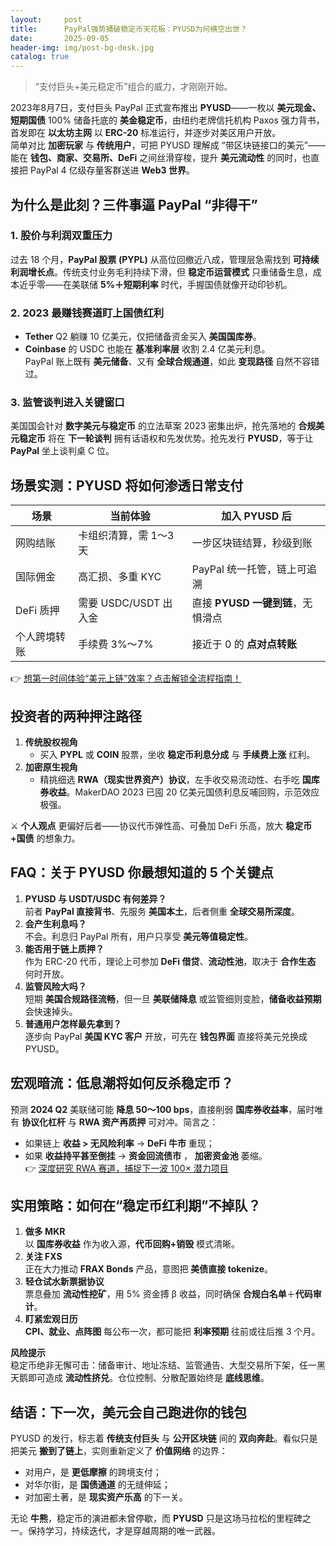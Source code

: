 ```yaml
---
layout:     post
title:      PayPal强势捅破稳定币天花板：PYUSD为何横空出世？
date:       2025-09-05
header-img: img/post-bg-desk.jpg
catalog: true
---
```


> “支付巨头+美元稳定币”组合的威力，才刚刚开始。

2023年8月7日，支付巨头 PayPal 正式宣布推出 **PYUSD**——一枚以 **美元现金、短期国债** 100% 储备托底的 **美金稳定币**，由纽约老牌信托机构 Paxos 强力背书，首发即在 **以太坊主网** 以 **ERC-20** 标准运行，并逐步对美区用户开放。  
简单对比 **加密玩家** 与 **传统用户**，可把 PYUSD 理解成 “带区块链接口的美元”——能在 **钱包、商家、交易所、DeFi** 之间丝滑穿梭，提升 **美元流动性** 的同时，也直接把 PayPal 4 亿级存量客群送进 **Web3 世界**。

## 为什么是此刻？三件事逼 PayPal “非得干”

### 1. 股价与利润双重压力  
过去 18 个月，**PayPal 股票 (PYPL)** 从高位回撤近八成，管理层急需找到 **可持续利润增长点**。传统支付业务毛利持续下滑，但 **稳定币运营模式** 只重储备生息，成本近乎零——在美联储 **5%＋短期利率** 时代，手握国债就像开动印钞机。  

### 2. 2023 最赚钱赛道盯上国债红利  
- **Tether** Q2 躺赚 10 亿美元，仅把储备资金买入 **美国国库券**。  
- **Coinbase** 的 USDC 也能在 **基准利率层** 收割 2.4 亿美元利息。  
PayPal 账上既有 **美元储备**、又有 **全球合规通道**，如此 **变现路径** 自然不容错过。

### 3. 监管谈判进入关键窗口  
美国国会针对 **数字美元与稳定币** 的立法草案 2023 密集出炉，抢先落地的 **合规美元稳定币** 将在 **下一轮谈判** 拥有话语权和先发优势。抢先发行 **PYUSD**，等于让 **PayPal** 坐上谈判桌 C 位。

## 场景实测：PYUSD 将如何渗透日常支付

| 场景 | 当前体验 | 加入 PYUSD 后 |
|---|---|---|
| 网购结账 | 卡组织清算，需 1～3 天 | 一步区块链结算，秒级到账 |
| 国际佣金 | 高汇损、多重 KYC | PayPal 统一托管，链上可追溯 |
| DeFi 质押 | 需要 USDC/USDT 出入金 | 直接 **PYUSD 一键到链**，无惧滑点 |
| 个人跨境转账 | 手续费 3%～7% | 接近于 0 的 **点对点转账** |  

👉 [想第一时间体验“美元上链”效率？点击解锁全流程指南！](https://okxdog.com/)

## 投资者的两种押注路径

1. **传统股权视角**  
   - 买入 **PYPL** 或 **COIN** 股票，坐收 **稳定币利息分成** 与 **手续费上涨** 红利。  
2. **加密原生视角**  
   - 精挑细选 **RWA（现实世界资产）协议**，左手收交易流动性、右手吃 **国库券收益**。MakerDAO 2023 已囤 20 亿美元国债利息反哺回购，示范效应极强。  

⚔️ **个人观点** 更偏好后者——协议代币弹性高、可叠加 DeFi 乐高，放大 **稳定币+国债** 的想象力。

## FAQ：关于 PYUSD 你最想知道的 5 个关键点

1. **PYUSD 与 USDT/USDC 有何差异？**  
   前者 **PayPal 直接背书**、先服务 **美国本土**，后者侧重 **全球交易所深度**。  
2. **会产生利息吗？**  
   不会。利息归 PayPal 所有，用户只享受 **美元等值稳定性**。  
3. **能否用于链上质押？**  
   作为 ERC-20 代币，理论上可参加 **DeFi 借贷**、**流动性池**，取决于 **合作生态** 何时开放。  
4. **监管风险大吗？**  
   短期 **美国合规路径流畅**，但一旦 **美联储降息** 或监管细则变脸，**储备收益预期** 会快速掉头。  
5. **普通用户怎样最先拿到？**  
   逐步向 PayPal **美国 KYC 客户** 开放，可先在 **钱包界面** 直接将美元兑换成 PYUSD。

## 宏观暗流：低息潮将如何反杀稳定币？

预测 **2024 Q2** 美联储可能 **降息 50～100 bps**，直接削弱 **国库券收益率**，届时唯有 **协议化杠杆** 与 **RWA 资产再质押** 可对冲。简言之：  
- 如果链上 **收益 > 无风险利率** → **DeFi 牛市** 重现；  
- 如果 **收益持平甚至倒挂** → **资金回流债市** ， **加密资金池** 萎缩。  
👉 [深度研究 RWA 赛道，捕捉下一波 100× 潜力项目](https://okxdog.com/)

## 实用策略：如何在“稳定币红利期”不掉队？

1. **做多 MKR**  
   以 **国库券收益** 作为收入源，**代币回购+销毁** 模式清晰。  
2. **关注 FXS**  
   正在大力推动 **FRAX Bonds** 产品，意图把 **美债直接 tokenize**。  
3. **轻仓试水新票据协议**  
   票息叠加 **流动性挖矿**，用 5% 资金搏 β 收益，同时确保 **合规白名单**＋**代码审计**。  
4. **盯紧宏观日历**  
   **CPI、就业、点阵图** 每公布一次，都可能把 **利率预期** 往前或往后推 3 个月。  

**风险提示**  
稳定币绝非无懈可击：储备审计、地址冻结、监管通告、大型交易所下架，任一黑天鹅即可造成 **流动性挤兑**。仓位控制、分散配置始终是 **底线思维**。

## 结语：下一次，美元会自己跑进你的钱包

PYUSD 的发行，标志着 **传统支付巨头** 与 **公开区块链** 间的 **双向奔赴**。看似只是把美元 **搬到了链上**，实则重新定义了 **价值网络** 的边界：  
- 对用户，是 **更低摩擦** 的跨境支付；  
- 对华尔街，是 **国债通道** 的无缝伸延；  
- 对加密土著，是 **现实资产乐高** 的下一关。  

无论 **牛熊**，稳定币的演进都未曾停歇，而 **PYUSD** 只是这场马拉松的里程碑之一。保持学习，持续迭代，才是穿越周期的唯一武器。